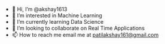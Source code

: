 - 👋 Hi, I’m @akshay1613
- 👀 I’m interested in Machine Learning
- 🌱 I’m currently learning Data Science
- 💞️ I’m looking to collaborate on Real Time Applications
- 📫 How to reach me email me at patilakshay161@gmail.com

<!---
akshay1613/akshay1613 is a ✨ special ✨ repository because its `README.md` (this file) appears on your GitHub profile.
You can click the Preview link to take a look at your changes.
--->
